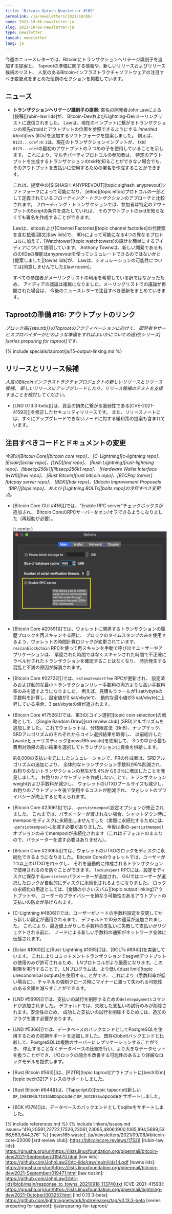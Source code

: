 ```yaml
---
title: 'Bitcoin Optech Newsletter #169'
permalink: /ja/newsletters/2021/10/06/
name: 2021-10-06-newsletter-ja
slug: 2021-10-06-newsletter-ja
type: newsletter
layout: newsletter
lang: ja
---
```

今週のニュースレターでは、Bitcoinにトランザクションヘリテージ識別子を追加する提案と、
Taprootの準備に関する情報や、新しいリリースおよびリリース候補のリスト、
人気のあるBitcoinインフラストラクチャソフトウェアの注目すべき変更点をまとめた恒例のセクションを掲載しています。

## ニュース

- **<!--proposal-for-transaction-heritage-identifiers-->トランザクションヘリテージ識別子の提案:**
  匿名の開発者John Lawによる[投稿][rubin-law iids]が、
  Bitcoin-DevおよびLightning-Devメーリングリストに送信されました。
  Lawは、現在のインプットに繋がるトランザクションの祖先のtxidとアウトプットの位置を参照できるようにする
  *Inherited Identifiers* (IIDs)を追加するソフトフォークを提案しました。
  例えば、`0123...cdef:0:1`は、現在のトランザクションインプットが、
  txid `0123...cdef`の最初のアウトプットの２つめの子を使用していることを示します。
  これにより、マルチパーティプロトコルの参加者は、
  特定のアウトプットを生成するトランザクションのtxidを知ることができない場合でも、
  そのアウトプットを支払いに使用するための署名を作成することができます。

  これは、提案中の[SIGHASH_ANYPREVOUT][topic sighash_anyprevout]ソフトフォークによって可能になり、
  [eltoo][topic eltoo]プロトコルの一部として定義されている*フローティング・トランザクション*のアプローチと比較されます。
  フローティング・トランザクションでは、参加者は特定のアウトプットのScriptの条件を満たしていれば、
  そのアウトプットのtxidを知らなくても署名を作成することができます。

  Lawは、eltooおよび[Channel Factories][topic channel factories]の代替案を含む拡張[論文][law iids]で、
  IIDsによって可能になる4つの異なるプロトコルに加えて、[Watchtower][topic watchtowers]の設計を簡単にするアイディアについて説明しています。
  Anthony Townsは、新しい開発であるもののIIDsの機能はanyprevoutを使ってシミュレートできるのではないかと[提案しました][towns iids]が、
  Lawは、シミュレーションの可能性については[同意しませんでした][law nosim]。

  すべての参加者がメーリングリストの利用を希望している訳ではなかったため、
  アイディアの議論は複雑になりました。メーリングリストでの議論が再開された場合は、
  今後のニュースレターで注目すべき更新をまとめていきます。

## Taprootの準備 #16: アウトプットのリンク

*ブロック高{{site.trb}}のTaprootのアクティベーションに向けて、
開発者やサービスプロバイダーがどのような準備をすればよいかについての週刊[シリーズ][series preparing for taproot]です。*

{% include specials/taproot/ja/15-output-linking.md %}

## リリースとリリース候補

*人気のBitcoinインフラストラクチャプロジェクトの新しいリリースとリリース候補。
新しいリリースにアップグレードしたり、リリース候補のテストを支援することを検討してください。*

- [LND 0.13.3-beta][]は、資金の損失に繋がる脆弱性である[CVE-2021-41593][]を修正したセキュリティリリースです。
  また、リリースノートには、すぐにアップグレードできないノードに対する緩和策の提案も含まれています。

## 注目すべきコードとドキュメントの変更

*今週の[Bitcoin Core][bitcoin core repo]、
[C-Lightning][c-lightning repo]、[Eclair][eclair repo]、[LND][lnd repo]、
[Rust-Lightning][rust-lightning repo]、[libsecp256k1][libsecp256k1 repo]、
[Hardware Wallet Interface (HWI)][hwi repo]、
[Rust Bitcoin][rust bitcoin repo]、[BTCPay Server][btcpay server repo]、
[BDK][bdk repo]、[Bitcoin Improvement Proposals（BIP）][bips repo]、および
[Lightning BOLTs][bolts repo]の注目すべき変更点。*

- [Bitcoin Core GUI #416][]では、"Enable RPC server"チェックボックスが追加され、
  Bitcoin CoreのRPCサーバーをオン/オフできるようになりました（再起動が必要）。

  {:.center}
  ![Screenshot of the Enable RPC server configuration option](/img/posts/2021-10-gui-rpc-server.png)

- [Bitcoin Core #20591][]では、ウォレットに関連するトランザクションの履歴ブロックを再スキャンする際に、
  ブロックのタイムスタンプのみを使用するよう、ウォレットの時間計算ロジックが変更されています。
  `rescanblockchain` RPCを使って再スキャンを手動で呼び出すユーザーやアプリケーションは、
  承認された時間ではなくスキャンされた時間で不正確にラベル付されたトランザクションを確認することはなくなり、
  時折発生する混乱と不満の原因が解消されます。

- [Bitcoin Core #22722][]では、`estimatesmartfee` RPCが更新され、
  設定済みおよび動的な最小トランザクションリレー手数料の両方よりも高い手数料率のみを返すようになりました。
  例えば、見積もりツールが1 sat/vbyteの手数料を計算し、設定値が2 sat/vbyteで、
  動的な最小値が3 sat/vbyteに上昇している場合、3 sat/vbyteの値が返されます。

- [Bitcoin Core #17526][]では、第3の[コイン選択][topic coin selection]の戦略として、
  [Single Random Draw][srd review club] (SRD)アルゴリズムを追加しました。
  これでウォレットは、分枝限定法（BnB）、ナップザック、SRDアルゴリズムのそれぞれからコイン選択結果を取得し、
  以前紹介した[wasteヒューリスティック][news165 waste]を使用して、
  3つの中から最も費用対効果の高い結果を選択してトランザクションに資金を供給します。

  約8,000の支払いを元にしたシミュレーションで、PRの作成者は、SRDアルゴリズムの追加により、
  全体的なトランザクション手数料が6%削減され、お釣りのないトランザクションの発生が5.4%から9.0％に増加したことを発見しました。
  お釣りのアウトプットを作成しないことで、トランザクションweightおよび手数料が減少し、
  ウォレットのUTXOプールサイズも減少し、お釣りのアウトプットを後で使用するコストが削減され、
  ウォレットのプライバシーが向上すると考えられます。

- [Bitcoin Core #23061][]では、`-persistmempool`設定オプションが修正されました。
  これまでは、パラメーターが渡されない場合、シャットダウン時にmempoolをディスクに永続化しませんでした（実際に永続化するためには、
  `-persistmempool=1`を渡す必要がありました。
  今後は素の`-persistmempool`オプションのみでmempoolが永続化されます（これはデフォルトのままなので、パラメーターを渡す必要はありません）。

- [Bitcoin Core #23065][]では、ウォレットのUTXOのロックをディスクに永続化できるようになりました。
  Bitcoin Coreのウォレットでは、ユーザーが1つ以上のUTXOをロックし、
  それを自動的に作成されるトランザクションで使用されるのを防ぐことができます。
  `lockunspent` RPCには、設定をディスクに保存する`persistent`パラメーターが追加され、
  GIUではユーザーが選択したロックが自動的にディスクに永続化されるようになりました。
  ロックの永続化の用途としては、[金額の小さいスパム][topic output linking]アウトプットや、
  ユーザーのプライバシーを損なう可能性のあるアウトプットの支払いの防止が挙げられます。

- [C-Lightning #4806][]では、ユーザーがノードの手数料設定を変更してから新しい設定が適用されるまで、
  デフォルトで10分の遅延が追加されました。
  これにより、最近値上がりした手数料の支払いに失敗して支払いがリジェクトされる前に、
  ノードによる新しい手数料の通知がネットワーク全体に伝播されます。

- [Eclair #1900][]と[Rust-Lightning #1065][]は、[BOLTs #894][]を実装しています。
  これによりコミットメントトランザクションでsegwitアウトプットの使用のみが許可されるため、
  LNプロトコルがより厳密になります。この制限を実行することで、
  LNプログラムは、より低い[dust limit][topic uneconomical outputs]を使用することができ、
  これにより（手数料率が低い場合に）、チャネルの強制クローズ時にマイナーに渡って失われる可能性のある金額を減らすことができます。

- [LND #5699][]では、支払いの試行を削除するための`deletepayments`コマンドが追加されました。
  デフォルトでは、失敗した支払いの試行のみが削除されます。安全性のため、
  成功した支払いの試行を削除するためには、追加のフラグを渡す必要があります。

- [LND #5366][]では、データベースのバックエンドとしてPostgreSQLを使用するための初期サポートを追加しました。
  既存のbboltバックエンドと比較して、PostgreSQLは複数のサーバーにレプリケーションすることができ、
  停止することなくデータベースの圧縮を行い、より大きなデータセットを扱うことができ、
  I/Oロックの競合を改善する可能性のあるより詳細なロックモデルを提供します。

- [Rust Bitcoin #563][]は、[P2TR][topic taproot]アウトプットに[bech32m][topic bech32]アドレスのサポートしました。

- [Rust Bitcoin #644][]は、[Tapscriptの][topic tapscript]新しい`OP_CHECKMULTISIGADD`opcodeと`OP_SUCCESSx`opcodeをサポートしました。

- [BDK #376][]は、データベースのバックエンドとしてsqliteをサポートしました。

{% include references.md %}
{% include linkers/issues.md issues="416,20591,22722,17526,23061,23065,4806,1900,1065,894,5699,5366,563,644,376" %}
[news165 waste]: /ja/newsletters/2021/09/08/#bitcoin-core-22009
[srd review club]: https://bitcoincore.reviews/17526
[rubin-law iids]: https://gnusha.org/url/https://lists.linuxfoundation.org/pipermail/bitcoin-dev/2021-September/019470.html
[law iids]: https://github.com/JohnLaw2/btc-iids/raw/main/iids14.pdf
[towns iids]: https://gnusha.org/url/https://lists.linuxfoundation.org/pipermail/bitcoin-dev/2021-September/019471.html
[law nosim]: https://github.com/JohnLaw2/btc-iids/blob/main/response_to_towns_20210918_113740.txt
[CVE-2021-41593]: https://gnusha.org/url/https://lists.linuxfoundation.org/pipermail/lightning-dev/2021-October/003257.html
[lnd 0.13.3-beta]: https://github.com/lightningnetwork/lnd/releases/tag/v0.13.3-beta
[series preparing for taproot]: /ja/preparing-for-taproot/
